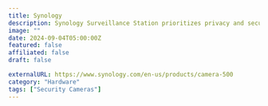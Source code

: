 ```yaml
---
title: Synology
description: Synology Surveillance Station prioritizes privacy and security with local ownership, encryption, and secure cloud storage options.
image: ""
date: 2024-09-04T05:00:00Z
featured: false
affiliated: false
draft: false

externalURL: https://www.synology.com/en-us/products/camera-500
category: "Hardware"
tags: ["Security Cameras"]
---
```

